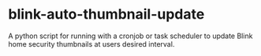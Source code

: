 # blink-auto-thumbnail-update
A python script for running with a cronjob or task scheduler to update Blink home security thumbnails at users desired interval.
